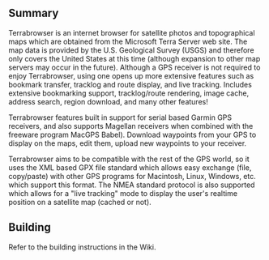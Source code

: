 ## Summary ##
Terrabrowser is an internet browser for satellite photos and topographical maps which are obtained from the Microsoft Terra Server web site. The map data is provided by the U.S. Geological Survey (USGS) and therefore only covers the United States at this time (although expansion to other map servers may occur in the future). Although a GPS receiver is not required to enjoy Terrabrowser, using one opens up more extensive features such as bookmark transfer, tracklog and route display, and live tracking. Includes extensive bookmarking support, tracklog/route rendering, image cache, address search, region download, and many other features!

Terrabrowser features built in support for serial based Garmin GPS receivers, and also supports Magellan receivers when combined with the freeware program MacGPS Babel). Download waypoints from your GPS to display on the maps, edit them, upload new waypoints to your receiver.

Terrabrowser aims to be compatible with the rest of the GPS world, so it uses the XML based GPX file standard which allows easy exchange (file, copy/paste) with other GPS programs for Macintosh, Linux, Windows, etc. which support this format. The NMEA standard protocol is also supported which allows for a "live tracking" mode to display the user's realtime position on a satellite map (cached or not).

## Building ##
Refer to the building instructions in the Wiki.